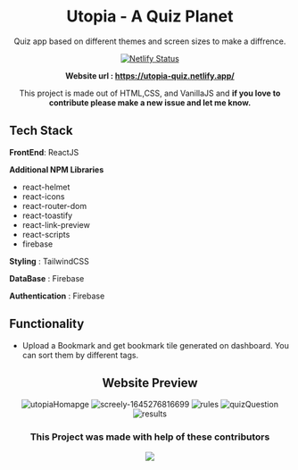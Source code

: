 
<div align="center">

# Utopia - A Quiz Planet
  
Quiz app based on different themes and screen sizes to make a diffrence.
  
[![Netlify Status](https://api.netlify.com/api/v1/badges/46a91df1-d813-4dca-a5cc-10eca1c31f8f/deploy-status)](https://app.netlify.com/sites/utopia-quiz/deploys)

**Website url : https://utopia-quiz.netlify.app/**

This project is made out of HTML,CSS, and VanillaJS and **if you love to contribute please make a new issue and let me know.**

</div>  

## Tech Stack
   **FrontEnd**: ReactJS
   
   **Additional NPM Libraries**
   - react-helmet
   - react-icons
   - react-router-dom
   - react-toastify
   - react-link-preview
   - react-scripts
   - firebase
  
   **Styling** :  TailwindCSS
     
   **DataBase** : Firebase
        
   **Authentication** : Firebase

## Functionality
- Upload a Bookmark and get bookmark tile generated on dashboard. You can sort them by different tags.

<div align="center">
        
        
## Website Preview

<p align="center">
        
![utopiaHomapge](https://user-images.githubusercontent.com/10944610/154802511-533b4ab1-ef35-4e90-a1c8-630bc8a8e8b3.png)
![screely-1645276816699](https://user-images.githubusercontent.com/10944610/154802585-5472b96c-f7df-48a1-a668-92d6fb50b869.png)
![rules](https://user-images.githubusercontent.com/10944610/154802590-df81bed2-1ddc-4bfc-82d7-ef70d81cfb36.png)
![quizQuestion](https://user-images.githubusercontent.com/10944610/154802594-902e6c89-8566-4695-af35-ea81b20f8ba0.png)
![results](https://user-images.githubusercontent.com/10944610/154802640-5b9f1027-e3d0-4736-b4f0-c620d1267c64.png)
</p>

### This Project was made with help of these contributors

<p align="center">
        <a href="https://github.com/logan1x/utopia/graphs/contributors">
                <img src="https://contributors-img.web.app/image?repo=logan1x/utopia" />
        </a>
</p>

</div>  
